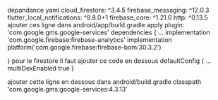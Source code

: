 depandance yaml
  cloud_firestore: ^3.4.5
  firebase_messaging: ^12.0.3
  flutter_local_notifications: ^9.8.0+1
  firebase_core: ^1.21.0
  http: ^0.13.5
  ajouter ces ligne dans android/app/build.gradle
  apply plugin: 'com.google.gms.google-services'
  dependencies {
    ...
    implementation 'com.google.firebase:firebase-analytics'
    implementation platform('com.google.firebase:firebase-bom:30.3.2')

}
pour le firestore il faut ajouter ce code en dessous
    defaultConfig {
        ...
        multiDexEnabled true
    }

ajouter cette ligne en dessous dans android/build.gradle
    classpath 'com.google.gms:google-services:4.3.13'
